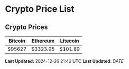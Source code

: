 # Crypto Price List

## Crypto Prices
| Bitcoin | Ethereum | Litecoin |
| ------- | -------- | -------- |
| $95627 | $3323.95 | $101.89 |
**Last Updated:** 2024-12-26 21:42 UTC
**Last Updated:** $DATE$
